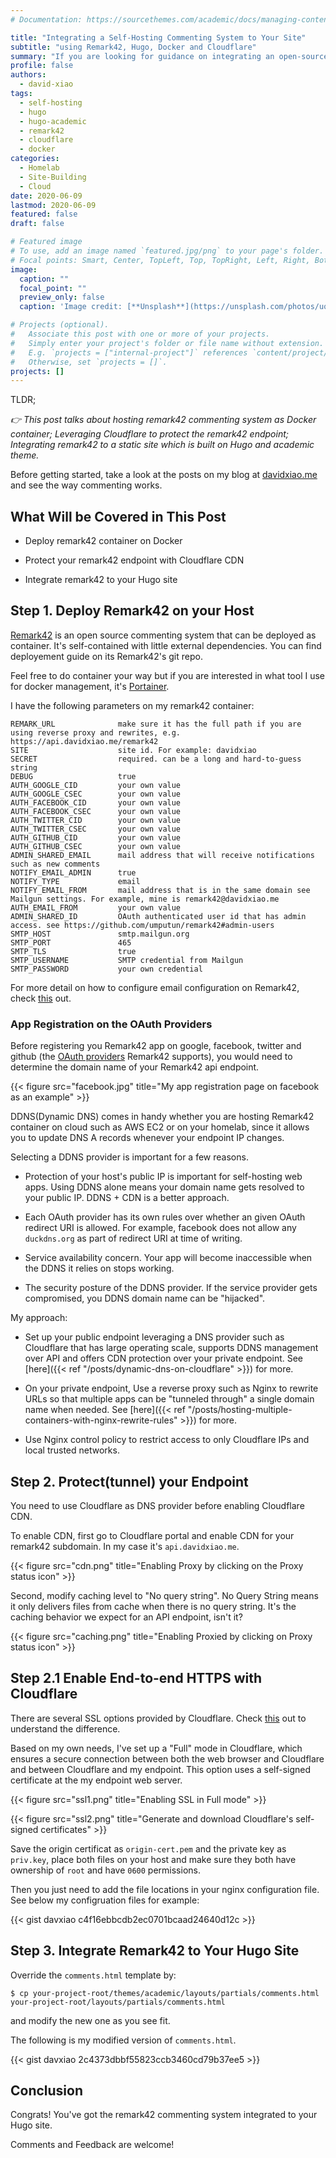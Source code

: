 ```yaml
---
# Documentation: https://sourcethemes.com/academic/docs/managing-content/

title: "Integrating a Self-Hosting Commenting System to Your Site"
subtitle: "using Remark42, Hugo, Docker and Cloudflare"
summary: "If you are looking for guidance on integrating an open-source commenting system such as Remark42 to your site, here is how I did it."
profile: false
authors:
  - david-xiao
tags:
  - self-hosting
  - hugo
  - hugo-academic
  - remark42
  - cloudflare
  - docker
categories:
  - Homelab
  - Site-Building
  - Cloud
date: 2020-06-09
lastmod: 2020-06-09
featured: false
draft: false

# Featured image
# To use, add an image named `featured.jpg/png` to your page's folder.
# Focal points: Smart, Center, TopLeft, Top, TopRight, Left, Right, BottomLeft, Bottom, BottomRight.
image:
  caption: ""
  focal_point: ""
  preview_only: false
  caption: 'Image credit: [**Unsplash**](https://unsplash.com/photos/uq5RMAZdZG4)'

# Projects (optional).
#   Associate this post with one or more of your projects.
#   Simply enter your project's folder or file name without extension.
#   E.g. `projects = ["internal-project"]` references `content/project/deep-learning/index.md`.
#   Otherwise, set `projects = []`.
projects: []
---
```


TLDR;

*👉 This post talks about hosting remark42 commenting system as Docker container; Leveraging Cloudflare to protect the remark42 endpoint; Integrating remark42 to a static site which is built on Hugo and academic theme.*

Before getting started, take a look at the posts on my blog at [davidxiao.me](https://davidxiao.me/) and see the way commenting works.

## What Will be Covered in This Post

- Deploy remark42 container on Docker

- Protect your remark42 endpoint with Cloudflare CDN
- Integrate remark42 to your Hugo site

## Step 1. Deploy Remark42 on your Host

[Remark42](https://remark42.com/) is an open source commenting system that can be deployed as container. It's self-contained with little external dependencies. You can find deployement guide on its Remark42's git repo.

Feel free to do container your way but if you are interested in what tool I use for docker management, it's [Portainer](https://github.com/portainer/portainer).

I have the following parameters on my remark42 container:

```text
REMARK_URL              make sure it has the full path if you are using reverse proxy and rewrites, e.g. https://api.davidxiao.me/remark42
SITE	                site id. For example: davidxiao
SECRET	                required. can be a long and hard-to-guess string
DEBUG	                true
AUTH_GOOGLE_CID         your own value
AUTH_GOOGLE_CSEC        your own value
AUTH_FACEBOOK_CID       your own value
AUTH_FACEBOOK_CSEC      your own value
AUTH_TWITTER_CID        your own value
AUTH_TWITTER_CSEC       your own value
AUTH_GITHUB_CID         your own value
AUTH_GITHUB_CSEC        your own value
ADMIN_SHARED_EMAIL      mail address that will receive notifications such as new comments
NOTIFY_EMAIL_ADMIN	    true
NOTIFY_TYPE	            email
NOTIFY_EMAIL_FROM	    mail address that is in the same domain see Mailgun settings. For example, mine is remark42@davidxiao.me
AUTH_EMAIL_FROM	        your own value
ADMIN_SHARED_ID	        OAuth authenticated user id that has admin access. see https://github.com/umputun/remark42#admin-users
SMTP_HOST	            smtp.mailgun.org
SMTP_PORT	            465
SMTP_TLS	            true
SMTP_USERNAME	        SMTP credential from Mailgun
SMTP_PASSWORD	        your own credential
```

For more detail on how to configure email configuration on Remark42, check [this](https://github.com/umputun/remark42/blob/master/docs/email.md) out.

### App Registration on the OAuth Providers

Before registering you Remark42 app on google, facebook, twitter and github (the [OAuth providers](https://en.wikipedia.org/wiki/List_of_OAuth_providers) Remark42 supports), you would need to determine the domain name of your Remark42 api endpoint.

{{< figure src="facebook.jpg" title="My app registration page on facebook as an example" >}}

DDNS(Dynamic DNS) comes in handy whether you are hosting Remark42 container on cloud such as AWS EC2 or on your homelab, since it allows you to update DNS A records whenever your endpoint IP changes.


Selecting a DDNS provider is important for a few reasons.

- Protection of your host's public IP is important for self-hosting web apps. Using DDNS alone means your domain name gets resolved to your public IP.  DDNS + CDN is a better approach.

- Each OAuth provider has its own rules over whether an given OAuth redirect URI is allowed. For example, facebook does not allow any `duckdns.org` as part of redirect URI at time of writing.

- Service availability concern. Your app will become inaccessible when the DDNS it relies on stops working.

- The security posture of the DDNS provider. If the service provider gets compromised, you DDNS domain name can be "hijacked".


My approach:

- Set up your public endpoint leveraging a DNS provider such as Cloudflare that has large operating scale, supports DDNS management over API and offers CDN protection over your private endpoint. See [here]({{< ref "/posts/dynamic-dns-on-cloudflare" >}}) for more.

- On your private endpoint, Use a reverse proxy such as Nginx to rewrite URLs so that multiple apps can be "tunneled through" a single domain name when needed. See [here]({{< ref "/posts/hosting-multiple-containers-with-nginx-rewrite-rules" >}}) for more.

- Use Nginx control policy to restrict access to only Cloudflare IPs and local trusted networks.

## Step 2. Protect(tunnel) your Endpoint

You need to use Cloudflare as DNS provider before enabling Cloudflare CDN.

To enable CDN, first go to Cloudflare portal and enable CDN for your remark42 subdomain. In my case it's `api.davidxiao.me`.

{{< figure src="cdn.png" title="Enabling Proxy by clicking on the Proxy status icon" >}}

Second, modify caching level to "No query string". No Query String means it only delivers files from cache when there is no query string. It's the caching behavior we expect for an API endpoint, isn't it?

{{< figure src="caching.png" title="Enabling Proxied by clicking on Proxy status icon" >}}

## Step 2.1 Enable End-to-end HTTPS with Cloudflare

There are several SSL options provided by Cloudflare. Check [this](https://support.cloudflare.com/hc/en-us/articles/200170416-End-to-end-HTTPS-with-Cloudflare-Part-3-SSL-options#h_845b3d60-9a03-4db0-8de6-20edc5b11057) out to understand the difference.

Based on my own needs, I've set up a "Full" mode in Cloudflare, which ensures a secure connection between both the web browser and Cloudflare and between Cloudflare and my endpoint. This option uses a self-signed certificate at the my endpoint web server.

{{< figure src="ssl1.png" title="Enabling SSL in Full mode" >}}

{{< figure src="ssl2.png" title="Generate and download Cloudflare's self-signed certificates" >}}

Save the origin certificat as `origin-cert.pem` and the private key as `priv.key`, place both files on your host and make sure they both have ownership of `root` and have `0600` permissions.

Then you just need to add the file locations in your nginx configuration file. See below my configruation files for example:

{{< gist davxiao c4f16ebbcdb2ec0701bcaad24640d12c >}}

## Step 3. Integrate Remark42 to Your Hugo Site

Override the `comments.html` template by:

```shell
$ cp your-project-root/themes/academic/layouts/partials/comments.html your-project-root/layouts/partials/comments.html
```

and modify the new one as you see fit.

The following is my modified version of `comments.html`.

{{< gist davxiao 2c4373dbbf55823ccb3460cd79b37ee5 >}}

## Conclusion

Congrats! You've got the remark42 commenting system integrated to your Hugo site.

Comments and Feedback are welcome!
